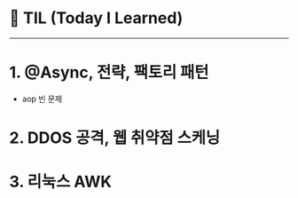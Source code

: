 # 📝 TIL (Today I Learned)

--- 

# 1. @Async, 전략, 팩토리 패턴

- aop 빈 문제


# 2. DDOS 공격, 웹 취약점 스케닝


# 3. 리눅스 AWK
